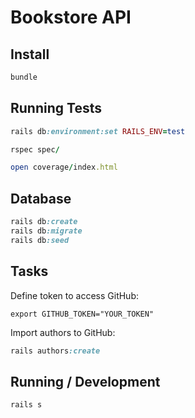 # Bookstore API

## Install

```ruby
bundle
```

## Running Tests

```ruby
rails db:environment:set RAILS_ENV=test

rspec spec/

open coverage/index.html
```

## Database

```ruby
rails db:create
rails db:migrate
rails db:seed
```

## Tasks

Define token to access GitHub:

```
export GITHUB_TOKEN="YOUR_TOKEN"
```

Import authors to GitHub:

```ruby
rails authors:create
```

## Running / Development

```ruby
rails s
```